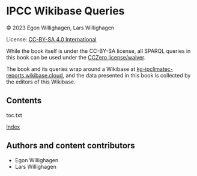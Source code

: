 # IPCC Wikibase Queries

© 2023 Egon Willighagen, Lars Willighagen

License: [CC-BY-SA 4.0 International](https://creativecommons.org/licenses/by-sa/4.0/)

While the book itself is under the CC-BY-SA license, all SPARQL queries in this book can be used
under the [CCZero license/waiver](https://creativecommons.org/share-your-work/public-domain/cc0/).

The book and its queries wrap around a Wikibase at [kg-ipclimatec-reports.wikibase.cloud](https://kg-ipclimatec-reports.wikibase.cloud/),
and the data presented in this book is collected by the editors of this Wikibase.

## Contents

<toc>toc.txt</toc>

[Index](indexList.i.md) <br />

## Authors and content contributors

* Egon Willighagen
* Lars Willighagen
